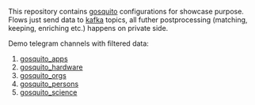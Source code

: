 This repository contains [gosquito](https://github.com/livelace/gosquito) configurations for showcase purpose.
Flows just send data to [kafka](https://kafka.apache.org/intro) topics, all futher postprocessing (matching, keeping, enriching etc.) happens on private side.

Demo telegram channels with filtered data:

1. [gosquito_apps](https://t.me/gosquito_apps) 
2. [gosquito_hardware](https://t.me/gosquito_hardware) 
3. [gosquito_orgs](https://t.me/gosquito_orgs) 
4. [gosquito_persons](https://t.me/gosquito_persons) 
5. [gosquito_science](https://t.me/gosquito_persons) 
